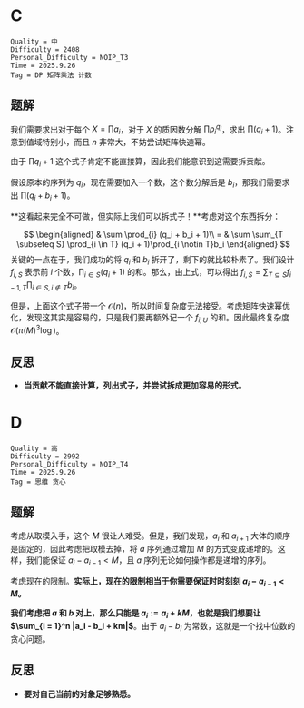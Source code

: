 # C

```
Quality = 中
Difficulty = 2408
Personal_Difficulty = NOIP_T3
Time = 2025.9.26
Tag = DP 矩阵乘法 计数
```

## 题解

我们需要求出对于每个 $X = \prod a_i$，对于 $X$ 的质因数分解 $\prod p_i^{q_i}$，求出 $\prod (q_i + 1)$。注意到值域特别小，而且 $n$ 非常大，不妨尝试矩阵快速幂。

由于 $\prod {q_i + 1}$ 这个式子肯定不能直接算，因此我们能意识到这需要拆贡献。

假设原本的序列为 $q_i$，现在需要加入一个数，这个数分解后是 $b_i$，那我们需要求出 $\prod (q_i + b_i + 1)$。

**这看起来完全不可做，但实际上我们可以拆式子！**考虑对这个东西拆分：

$$
\begin{aligned}
& \sum \prod_{i} (q_i + b_i + 1)\\
= & \sum \sum_{T \subseteq S} \prod_{i \in T} (q_i + 1)\prod_{i \notin T}b_i
\end{aligned}
$$
关键的一点在于，我们成功的将 $q_i$ 和 $b_i$ 拆开了，剩下的就比较朴素了。我们设计 $f_{i, S}$ 表示前 $i$ 个数，$\prod_{i \in S} (q_i + 1)$ 的和。那么，由上式，可以得出 $f_{i, S} = \sum_{T\subseteq S} f_{i - 1, T}\prod_{i\in S,i\notin T} b_i$。

但是，上面这个式子带一个 $\mathcal{O}(n)$，所以时间复杂度无法接受。考虑矩阵快速幂优化，发现这其实是容易的，只是我们要再额外记一个 $f_{i, U}$ 的和。因此最终复杂度 $\mathcal{O}(\pi(M)^3 \log)$。

## 反思

* **当贡献不能直接计算，列出式子，并尝试拆成更加容易的形式。**

# D

```
Quality = 高
Difficulty = 2992
Personal_Difficulty = NOIP_T4
Time = 2025.9.26
Tag = 思维 贪心
```

## 题解

考虑从取模入手，这个 $M$ 很让人难受。但是，我们发现，$a_i$ 和  $a_{i + 1}$ 大体的顺序是固定的，因此考虑把取模去掉，将 $a$ 序列通过增加 $M$ 的方式变成递增的。这样，我们能保证 $a_i - a_{i - 1} < M$，且 $a$ 序列无论如何操作都是递增的序列。

考虑现在的限制。**实际上，现在的限制相当于你需要保证时时刻刻 $a_i - a_{i - 1} < M$。**

**我们考虑把 $a$ 和 $b$ 对上，那么只能是 $a_i := a_i + kM$，也就是我们想要让 $\sum_{i = 1}^n |a_i - b_i + km|$**。由于 $a_i - b_i$ 为常数，这就是一个找中位数的贪心问题。

## 反思

* **要对自己当前的对象足够熟悉。**
